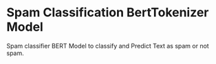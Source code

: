 # Spam Classification BertTokenizer Model
 Spam classifier BERT Model to classify and Predict Text as spam or not spam.
